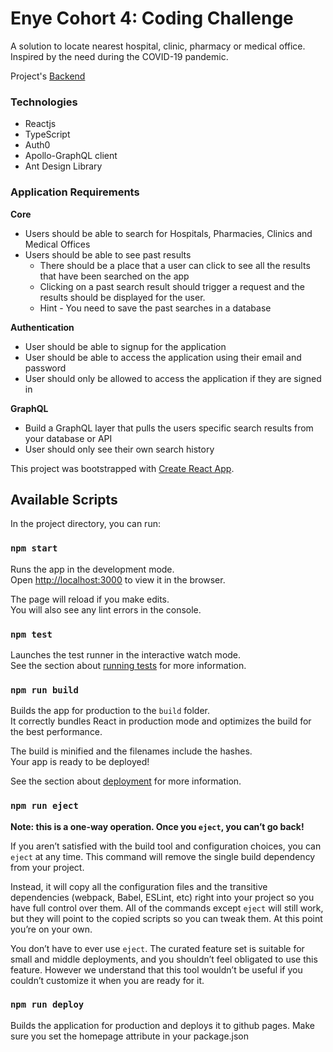 # Enye Cohort 4: Coding Challenge

A solution to locate nearest hospital, clinic, pharmacy or medical office. Inspired by the need during the COVID-19 pandemic.

Project's [Backend](https://github.com/david-okolo/enye-cc-backend)

### Technologies

- Reactjs
- TypeScript
- Auth0
- Apollo-GraphQL client
- Ant Design Library

### Application Requirements

**Core**
- Users should be able to search for Hospitals, Pharmacies, Clinics and Medical Offices
- Users should be able to see past results
    - There should be a place that a user can click to see all the results that have been searched on the app
    - Clicking on a past search result should trigger a request and the results should be displayed for the user.
    - Hint - You need to save the past searches in a database

**Authentication**
- User should be able to signup for the application
- User should be able to access the application using their email and password
- User should only be allowed to access the application if they are signed in

**GraphQL**
- Build a GraphQL layer that pulls the users specific search results from your database or API
- User should only see their own search history

This project was bootstrapped with [Create React App](https://github.com/facebook/create-react-app).

## Available Scripts

In the project directory, you can run:

### `npm start`

Runs the app in the development mode.<br />
Open [http://localhost:3000](http://localhost:3000) to view it in the browser.

The page will reload if you make edits.<br />
You will also see any lint errors in the console.

### `npm test`

Launches the test runner in the interactive watch mode.<br />
See the section about [running tests](https://facebook.github.io/create-react-app/docs/running-tests) for more information.

### `npm run build`

Builds the app for production to the `build` folder.<br />
It correctly bundles React in production mode and optimizes the build for the best performance.

The build is minified and the filenames include the hashes.<br />
Your app is ready to be deployed!

See the section about [deployment](https://facebook.github.io/create-react-app/docs/deployment) for more information.

### `npm run eject`

**Note: this is a one-way operation. Once you `eject`, you can’t go back!**

If you aren’t satisfied with the build tool and configuration choices, you can `eject` at any time. This command will remove the single build dependency from your project.

Instead, it will copy all the configuration files and the transitive dependencies (webpack, Babel, ESLint, etc) right into your project so you have full control over them. All of the commands except `eject` will still work, but they will point to the copied scripts so you can tweak them. At this point you’re on your own.

You don’t have to ever use `eject`. The curated feature set is suitable for small and middle deployments, and you shouldn’t feel obligated to use this feature. However we understand that this tool wouldn’t be useful if you couldn’t customize it when you are ready for it.

### `npm run deploy`

Builds the application for production and deploys it to github pages. Make sure you set the homepage attribute in your package.json
